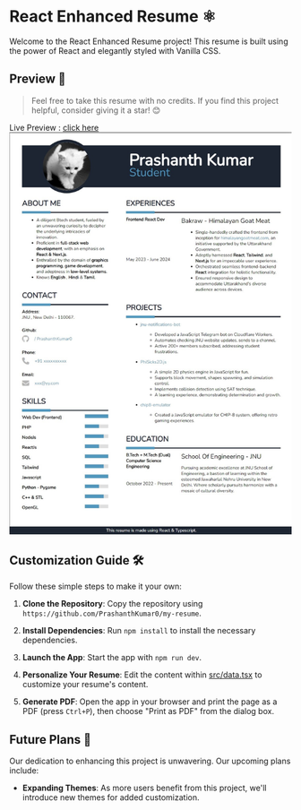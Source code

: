 # React Enhanced Resume ⚛️

Welcome to the React Enhanced Resume project! This resume is built using the power of React and elegantly styled with Vanilla CSS.

## Preview 📄
> Feel free to take this resume with no credits. If you find this project helpful, consider giving it a star! 😊

Live Preview : [click here](https://prashanthkumar0.github.io/my-resume/) 
![Resume Preview](./readme-assets/demo.jpg)

## Customization Guide 🛠️

Follow these simple steps to make it your own:

1. **Clone the Repository**: Copy the repository using `https://github.com/PrashanthKumar0/my-resume`.

2. **Install Dependencies**: Run `npm install` to install the necessary dependencies.

3. **Launch the App**: Start the app with `npm run dev`.

4. **Personalize Your Resume**: Edit the content within [src/data.tsx](src/data.tsx) to customize your resume's content.

5. **Generate PDF**: Open the app in your browser and print the page as a PDF (press `Ctrl+P`), then choose "Print as PDF" from the dialog box.

## Future Plans 🚀

Our dedication to enhancing this project is unwavering. Our upcoming plans include:

- **Expanding Themes**: As more users benefit from this project, we'll introduce new themes for added customization.
